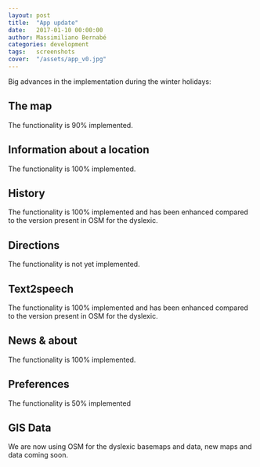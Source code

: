```yaml
---
layout: post
title:  "App update"
date:   2017-01-10 00:00:00
author: Massimiliano Bernabé
categories: development
tags:	screenshots
cover:  "/assets/app_v0.jpg"
---
```


Big advances in the implementation during the winter holidays:

## The map
The functionality is 90% implemented.

## Information about a location
The functionality is 100% implemented.

## History
The functionality is 100% implemented and has been enhanced compared to the version present in OSM for the dyslexic.

## Directions
The functionality is not yet implemented.

## Text2speech
The functionality is 100% implemented and has been enhanced compared to the version present in OSM for the dyslexic.

## News & about
The functionality is 100% implemented.

## Preferences
The functionality is 50% implemented

## GIS Data
We are now using OSM for the dyslexic basemaps and data, new maps and data coming soon.
